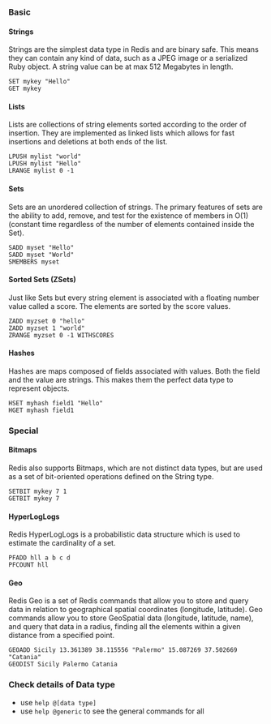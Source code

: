 
### Basic

#### Strings
Strings are the simplest data type in Redis and are binary safe. This means they can contain any kind of data, such as a JPEG image or a serialized Ruby object. A string value can be at max 512 Megabytes in length.

```
SET mykey "Hello"
GET mykey
```

#### Lists
Lists are collections of string elements sorted according to the order of insertion. They are implemented as linked lists which allows for fast insertions and deletions at both ends of the list.

```
LPUSH mylist "world" 
LPUSH mylist "Hello"
LRANGE mylist 0 -1
```

#### Sets
Sets are an unordered collection of strings. The primary features of sets are the ability to add, remove, and test for the existence of members in O(1) (constant time regardless of the number of elements contained inside the Set).

```
SADD myset "Hello"
SADD myset "World"
SMEMBERS myset
```

#### Sorted Sets (ZSets)

Just like Sets but every string element is associated with a floating number value called a score. The elements are sorted by the score values.

```
ZADD myzset 0 "hello"
ZADD myzset 1 "world"
ZRANGE myzset 0 -1 WITHSCORES
```

#### Hashes
Hashes are maps composed of fields associated with values. Both the field and the value are strings. This makes them the perfect data type to represent objects.

```
HSET myhash field1 "Hello"
HGET myhash field1
```


### Special

#### Bitmaps
Redis also supports Bitmaps, which are not distinct data types, but are used as a set of bit-oriented operations defined on the String type.

```
SETBIT mykey 7 1
GETBIT mykey 7
```

#### HyperLogLogs
Redis HyperLogLogs is a probabilistic data structure which is used to estimate the cardinality of a set.

```
PFADD hll a b c d
PFCOUNT hll
```

#### Geo
Redis Geo is a set of Redis commands that allow you to store and query data in relation to geographical spatial coordinates (longitude, latitude). Geo commands allow you to store GeoSpatial data (longitude, latitude, name), and query that data in a radius, finding all the elements within a given distance from a specified point.

```
GEOADD Sicily 13.361389 38.115556 "Palermo" 15.087269 37.502669 "Catania"
GEODIST Sicily Palermo Catania
```


### Check details of Data type
- use `help @[data type]`
- use `help @generic` to see the general commands for all